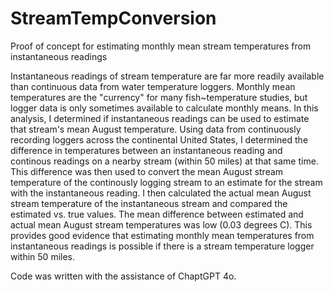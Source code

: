 # StreamTempConversion
Proof of concept for estimating monthly mean stream temperatures from instantaneous readings

Instantaneous readings of stream temperature are far more readily available than continuous data from water temperature loggers. Monthly mean temperatures are the "currency" for many fish~temperature studies, but logger data is only sometimes available to calculate monthly means. In this analysis, I determined if instantaneous readings can be used to estimate that stream's mean August temperature. Using data from continuously recording loggers across the continental United States, I determined the difference in temperatures between an instantaneous reading and continous readings on a nearby stream (within 50 miles) at that same time. This difference was then used to convert the mean August stream temperature of the continously logging stream to an estimate for the stream with the instantaneous reading. I then calculated the actual mean August stream temperature of the instantaneous stream and compared the estimated vs. true values. The mean difference between estimated and actual mean August stream temperatures was low (0.03 degrees C). This provides good evidence that estimating monthly mean temperatures from instantaneous readings is possible if there is a stream temperature logger within 50 miles.

Code was written with the assistance of ChaptGPT 4o.
